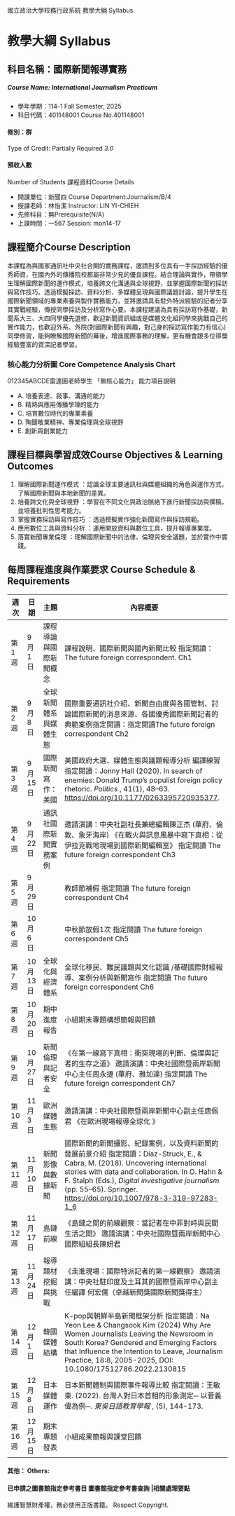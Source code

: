 國立政治大學校務行政系統 教學大綱 Syllabus
# 教學大綱 Syllabus
##  科目名稱：國際新聞報導實務
#####  Course Name: International Journalism Practicum
  * 學年學期：114-1 Fall Semester, 2025 
  * 科目代碼：401148001 Course No.401148001
#### 修別：群
Type of Credit: Partially Required 
_3.0_
#### 預收人數
Number of Students
課程資料Course Details
  * 開課單位：新聞四 Course Department:Journalism/B/4 
  * 授課老師：林怡潔 Instructor: LIN YI-CHIEH 
  * 先修科目：無Prerequisite(N/A)
  * 上課時間：一567 Session: mon14-17
##  課程簡介Course Description
本課程為與國家通訊社中央社合開的實務課程，邀請到多位具有一手採訪經驗的優秀師資，在國內外的傳播院校都屬非常少見的優良課程。結合理論與實作，帶領學生理解國際新聞的運作模式，培養跨文化溝通與全球視野，並掌握國際新聞的採訪與寫作技巧。透過模擬採訪、資料分析、多媒體呈現與國際議題討論，提升學生在國際新聞領域的專業素養與製作實務能力，並將邀請具有駐外特派經驗的記者分享其實戰經驗，傳授同學採訪及分析寫作心要。本課程建議為具有採訪寫作基礎，新聞系大三、大四同學優先選修，歡迎新聞資訊組或是媒體文化組同學來挑戰自己的實作能力，也歡迎外系、外院(對國際新聞有興趣，對己身的採訪寫作能力有信心)同學修習，能夠瞭解國際新聞的幕後，增進國際事務的理解，更有機會跟多位得獎經驗豐富的資深記者學習。
###  核心能力分析圖 Core Competence Analysis Chart
012345ABCDE雷達圖老師學生
「無核心能力」 
能力項目說明
  * A. 培養表達、敍事、溝通的能力
  * B. 精熟與應用傳播學理的能力
  * C. 培育數位時代的專業素養
  * D. 陶鑄敬業精神、專業倫理與全球視野
  * E. 創新與創業能力
##  課程目標與學習成效Course Objectives & Learning Outcomes 
  1. 理解國際新聞運作模式 ：認識全球主要通訊社與媒體組織的角色與運作方式，了解國際新聞與本地新聞的差異。
  2. 培養跨文化與全球視野 ：學習在不同文化與政治脈絡下進行新聞採訪與撰稿，並培養批判性思考能力。
  3. 掌握實務採訪與寫作技巧 ：透過模擬實作強化新聞寫作與採訪規範。
  4. 應用數位工具與資料分析 ：運用開放資料與數位工具，提升報導專業度。
  5. 落實新聞專業倫理 ：理解國際新聞中的法律、倫理與安全議題，並於實作中實踐。
##  每周課程進度與作業要求 Course Schedule & Requirements
週次 |  日期 |  主題 |  內容概要  
---|---|---|---  
第1週 |  9月1日 |  課程導論與國際新聞概念 |  課程說明、國際新聞與國內新聞比較 指定閱讀：The future foreign correspondent. Ch1   
第2週 |  9月8日 |  全球新聞體系與媒體生態 |  國際重要通訊社介紹、新聞自由度與各國管制、討論國際新聞的消息來源、各國優秀國際新聞記者的典範案例指定閱讀：指定閱讀The future foreign correspondent Ch2  
第3週 |  9月15日 |  國際新聞寫作：美國 |  美國政府大選、媒體生態與議題報導分析 編譯練習 指定閱讀：Jonny Hall (2020). In search of enemies: Donald Trump’s populist foreign policy rhetoric. _Politics_ , 41(1), 48–63. https://doi.org/10.1177/0263395720935377.  
第4週 |  9月22日 |  通訊社國際新聞實務案例 |  邀請演講：中央社副社長兼總編輯陳正杰 (華府、倫敦、象牙海岸) 《在戰火與訊息風暴中寫下真相：從伊拉克戰地現場到國際新聞編輯室》 指定閱讀 The future foreign correspondent Ch3  
第5週 |  9月29日 |  |  教師節補假 指定閱讀 The future foreign correspondent Ch4  
第6週 |  10月6日 |  |  中秋節放假1次 指定閱讀 The future foreign correspondent Ch5  
第7週 |  10月13日 |  全球化與經濟體系 |  全球化移民、難民議題與文化認識 /基礎國際財經報導、案例分析與新聞寫作 指定閱讀 The future foreign correspondent Ch6   
第8週 |  10月20日 |  期中進度報告 |  小組期末專題構想簡報與回饋  
第9週 |  10月27日 |  新聞倫理與記者安全 |  《在第一線寫下真相：衝突現場的判斷、倫理與記者的生存之道》 邀請演講：中央社國際暨兩岸新聞中心主任周永捷 (華府、雅加達) 指定閱讀 The future foreign correspondent Ch7  
第10週 |  11月3日 |  歐洲媒體生態 |  邀請演講：中央社國際暨兩岸新聞中心副主任唐佩君 《在歐洲現場報導全球化 》  
第11週 |  11月10日 |  新聞影像與數據新聞 |  國際新聞的新聞攝影、紀錄案例，以及資料新聞的發展前景介紹 指定閱讀：Díaz-Struck, E., & Cabra, M. (2018). Uncovering international stories with data and collaboration. In O. Hahn & F. Stalph (Eds.), _Digital investigative journalism_ (pp. 55–65). Springer. https://doi.org/10.1007/978-3-319-97283-1_6  
第12週 |  11月17日 |  島鏈前線 |  《島鏈之間的前線觀察：當記者在中菲對峙與民間生活之間》 邀請演講：中央社國際暨兩岸新聞中心國際組組長陳妍君  
第13週 |  11月24日 |  報導題材挖掘與挑戰 |  《走進現場：國際特派記者的第一線觀察》 邀請演講：中央社駐印度及土耳其的國際暨兩岸中心副主任編譯 何宏儒（卓越新聞獎國際新聞獎得主）  
第14週 |  12月1日 |  韓國媒體結構 |  K-pop與朝鮮半島新聞框架分析 指定閱讀：Na Yeon Lee & Changsook Kim (2024) Why Are Women Journalists Leaving the Newsroom in South Korea? Gendered and Emerging Factors that Influence the Intention to Leave, Journalism Practice, 18:8, 2005-2025, DOI: 10.1080/17512786.2022.2130815  
第15週 |  12月8日 |  日本媒體運作 |  日本新聞體制與國際事件報導比較 指定閱讀：王敏東. (2022). 台灣人對日本首相的形象測定─ 以菅義偉為例─.  _東吳日語教育學報_ , (5), 144-173.  
第16週 |  12月15日 |  期末專題發表 |  小組成果簡報與課堂回饋  
####  其他： Others:
####  已申請之圖書館指定參考書目  圖書館指定參考書查詢 |相關處理要點
維護智慧財產權，務必使用正版書籍。 Respect Copyright.